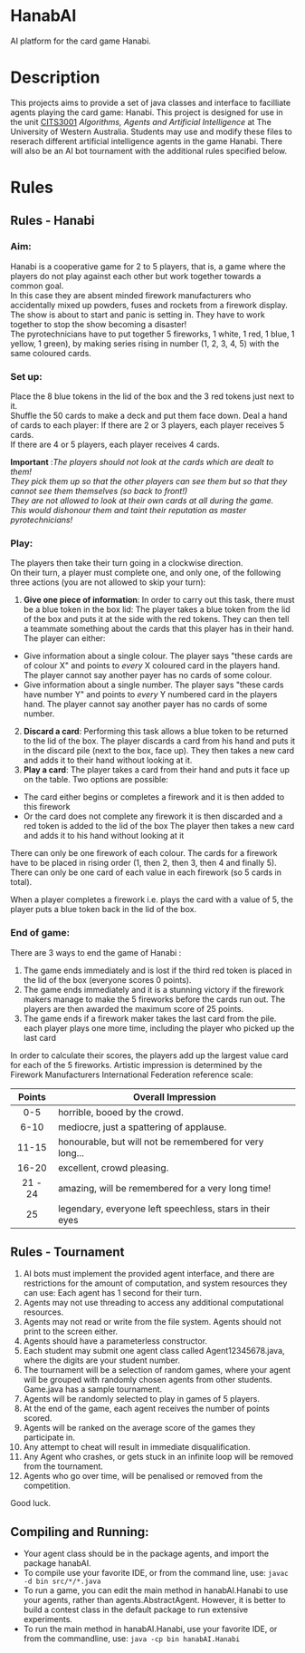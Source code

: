 # HanabAI
AI platform for the card game Hanabi.

# Description
This projects aims to provide a set of java classes and interface to facilliate agents playing the card game: Hanabi.
This project is designed for use in the unit 
[CITS3001](http://teaching.csse.uwa.edu.au/units/CITS3001/) *Algorithms, Agents and Artificial Intelligence* 
at The University of Western Australia.
Students may use and modify these files to reserach different artificial intelligence agents in the game Hanabi.
There will also be an AI bot tournament with the additional rules specified below. 

# Rules

## Rules - Hanabi

### Aim:
Hanabi is a cooperative game for 2 to 5 players, that is, 
a game where the players do not play against each other but work together towards a common goal.  
In this case they are absent minded firework manufacturers who accidentally mixed up powders, fuses and rockets from a firework display.
The show is about to start and panic is setting in.  They have to work together to stop the show becoming a disaster!  
The pyrotechnicians have to put together 5 fireworks, 1 white, 1 red,  1 blue, 1 yellow, 1 green), 
by making series rising in number (1, 2, 3, 4, 5) with the same coloured cards.

### Set up:
Place the 8 blue tokens in the lid of the box and the 3 red tokens just next to it.  
Shuffle the 50 cards to make a deck and put them face down.  Deal a hand of cards to each player:
If there are 2 or 3 players, each player receives 5 cards.  
If there are 4 or 5 players, each player receives 4 cards.

**Important** :*The players should not look at the cards which are dealt to them!  
They pick them up so that the other players can see them but so that they cannot see them themselves 
(so back to front!)  
They are not allowed to look at their own cards at all during the game.  
This would dishonour them and taint their reputation as master pyrotechnicians!*

### Play:
The players then take their turn going in a clockwise direction.  
On their turn, a player must complete one, and only one, of the following three actions (you are not allowed to skip your turn):
1. **Give one piece of information**:
  In order to carry out this task, there must be a blue token in the box lid:
  The player takes a blue token from the lid of the box and puts it at the side with the red tokens.
  They can then tell a teammate something about the cards that this player has in their hand.
  The player can either:
  - Give information about a single colour. 
    The player says "these cards are of colour X" and points to *every* X coloured card in the players hand.
    The player cannot say another payer has no cards of some colour.
  - Give information about a single number.
    The player says "these cards have number Y" and points to *every* Y numbered card in the players hand.
    The player cannot say another payer has no cards of some number.
2. **Discard a card**:
  Performing this task allows a blue token to be returned to the lid of the box. 
  The player discards a card from his hand and puts it in the discard pile (next to the box, face up). 
  They then takes a new card and adds it to their hand without looking at it.
3. **Play a card**:
  The player takes a card from their hand and puts it face up on the table.
  Two options are possible:
  - The card either begins or completes a firework and it is then added to this firework
  - Or the card does not complete any firework it is then discarded and a red token is added to the lid of the box
  The player then takes a new card and adds it to his hand without looking at it

There can only be one firework of each colour. 
The cards for a firework have to be placed in rising order (1, then 2, then 3, then 4 and finally 5).
There can only be one card of each value in each firework (so 5 cards in total).

When a player completes a firework i.e. plays the card with a value of 5,
the player puts a blue token back in the lid of the box.  

### End of game:
There are 3 ways to end the game of Hanabi :
1. The game ends immediately and is lost if the third red token is placed in the lid of the box (everyone scores 0 points).
2. The game ends immediately and it is a stunning victory if 
  the firework makers manage to make the 5 fireworks before the cards run out.
  The players are then awarded the maximum score of 25 points.
3. The game ends if a firework maker takes the last card from the pile.  
  each player plays one more time, including the player who picked up the last card

In order to calculate their scores, the players add up the largest value card for each of
the 5 fireworks. Artistic impression is determined by the Firework Manufacturers International Federation reference scale:

| **Points** | **Overall Impression**                                    |
|:----------:|-----------------------------------------------------------|
| 0-5        | horrible, booed by the crowd.                             |
| 6-10       | mediocre, just a spattering of applause.                  |
| 11-15      | honourable, but will not be remembered for very long...   |
| 16-20      | excellent, crowd pleasing.                                |                                  
| 21 - 24    | amazing, will be remembered for a very long time!         |
| 25         | legendary, everyone left speechless, stars in their eyes  |


## Rules - Tournament

1. AI bots must implement the provided agent interface, and there are restrictions for the amount of computation, 
  and system resources they can use: Each agent has 1 second for their turn.
3. Agents may not use threading to access any additional computational resources.
4. Agents may not read or write from the file system. Agents should not print to the screen either.
5. Agents should have a parameterless constructor.
5. Each student may submit one agent class called Agent12345678.java, where the digits are your student number.
6. The tournament will be a selection of random games, 
  where your agent will be grouped with randomly chosen agents from other students. Game.java has a sample tournament.
7. Agents will be randomly selected to play in games of 5 players.
8. At the end of the game, each agent receives the number of points scored.
9. Agents will be ranked on the average score of the games they participate in. 
10. Any attempt to cheat will result in immediate disqualification.
11. Any Agent who crashes, or gets stuck in an infinite loop will be removed from the tournament.
12. Agents who go over time, will be penalised or removed from the competition.

Good luck.

## Compiling and Running:
- Your agent class should be in the package agents, and import the package hanabAI.
- To compile use your favorite IDE, or from the command line, use:
 `javac -d bin src/*/*.java`
- To run a game, you can edit the main method in hanabAI.Hanabi to use your agents, rather than agents.AbstractAgent.
However, it is better to build a contest class in the default package to run extensive experiments.
- To run the main method in hanabAI.Hanabi, use your favorite IDE, or from the commandline, use:
 `java -cp bin hanabAI.Hanabi`

